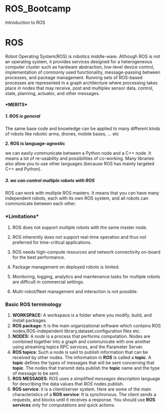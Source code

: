 # ROS_Bootcamp
Introduction to ROS 


# ROS

Robot Operating System(ROS) is robotics middle-ware. Although ROS is not an operating system, it provides services designed for a heterogeneous computer cluster such as hardware abstraction, low-level device control, implementation of commonly used functionality, message-passing between processes, and package management. Running sets of ROS-based processes are represented in a graph architecture where processing takes place in nodes that may receive, post and multiplex sensor data, control, state, planning, actuator, and other messages.

#### *MERITS\*

##### 1. ROS is general

The same base code and knowledge can be applied to many different kinds of robots like robotic arms, drones, mobile bases, … etc

**2. ROS is language-agnostic**

we can easily communicate between a Python node and a C++ node. It means a lot of re-usability and possibilities of co-working. Many libraries also allow you to use other languages (because ROS has mainly targeted C++ and Python).

##### 3. we can control multiple robots with ROS

ROS can work with multiple ROS masters. It means that you can have many independent robots, each with its own ROS system, and all robots can communicate between each other.

### *Limitations\*

1. ROS does not support multiple robots with the same master node.

2. ROS inherently does not support real-time operation and thus not preferred for time-critical applications.
3. ROS needs high-compute resources and network connectivity on-board for the best performance.
4. Package management on deployed robots is limited.
5. Monitoring, logging, analytics and maintenance tasks for multiple robots are difficult in commercial settings.
6. Multi-robot/fleet management and interaction is not possible.

### **Basic ROS terminology**

1. **WORKSPACE:** A workspace is a folder where you modify, build, and install  packages. 
2. **ROS package:** It is the main organizational software which contains ROS nodes,ROS-independent library,dataset,configuration files etc.
3. **NODES:** A *node* is a process that performs computation. Nodes are combined together into a graph and communicate with one another using streaming topics RPC services, and the Parameter Server.
4. **ROS topics**: Such a node is said to publish information that can be received by other nodes. The information in **ROS** is called a **topic**. A **topic** defines the types of messages that will be sent concerning that **topic**. The nodes that transmit data publish the **topic** name and the type of message to be sent. 
5. **ROS MESSAGES**:  ROS uses a simplified *messages* description language for describing the data values that *ROS* nodes publish.
6.  **ROS service**: it is a client/server system. Here are some of the main characteristics of a **ROS service**: It is synchronous. The client sends a requests, and blocks until it receives a response. You should use **ROS services** only for computations and quick actions.
